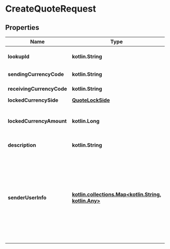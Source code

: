 
# CreateQuoteRequest

## Properties
| Name | Type | Description | Notes |
| ------------ | ------------- | ------------- | ------------- |
| **lookupId** | **kotlin.String** | Unique identifier for the prior receiver uma address lookup request. |  |
| **sendingCurrencyCode** | **kotlin.String** | Currency code for the sending amount |  |
| **receivingCurrencyCode** | **kotlin.String** | Currency code for the receiving amount |  |
| **lockedCurrencySide** | [**QuoteLockSide**](QuoteLockSide.md) |  |  |
| **lockedCurrencyAmount** | **kotlin.Long** | The amount to send/receive in the smallest unit of the locked currency (eg. cents). See &#x60;lockedCurrencySide&#x60; for more information. |  |
| **description** | **kotlin.String** | Optional description/memo for the payment |  [optional] |
| **senderUserInfo** | [**kotlin.collections.Map&lt;kotlin.String, kotlin.Any&gt;**](kotlin.Any.md) | Key-value pairs of information about the sender which was requested by the counterparty (recipient) institution. Any fields specified in &#x60;requiredPayerDataFields&#x60; from the response of the &#x60;/receiver/{receiverUmaAddress}&#x60; (lookupUma) endpoint MUST be provided here if they were requested. If the counterparty (recipient) institution did not request any information, this field can be omitted.  |  [optional] |



